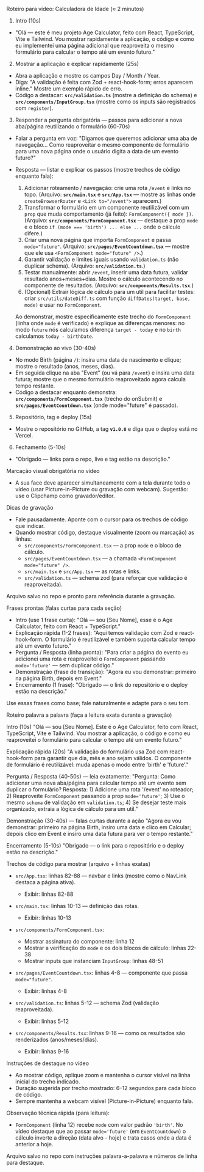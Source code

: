 Roteiro para vídeo: Calculadora de Idade (≈ 2 minutos)

1) Intro (10s)
- "Olá — este é meu projeto Age Calculator, feito com React, TypeScript, Vite e Tailwind. Vou mostrar rapidamente a aplicação, o código e como eu implementei uma página adicional que reaproveita o mesmo formulário para calcular o tempo até um evento futuro."

2) Mostrar a aplicação e explicar rapidamente (25s)
- Abra a aplicação e mostre os campos Day / Month / Year.
- Diga: "A validação é feita com Zod + react-hook-form; erros aparecem inline." Mostre um exemplo rápido de erro.
- Código a destacar: **`src/validation.ts`** (mostre a definição do schema) e **`src/components/InputGroup.tsx`** (mostre como os inputs são registrados com `register`).

3) Responder a pergunta obrigatória — passos para adicionar a nova aba/página reutilizando o formulário (60-70s)
- Falar a pergunta em voz: "Digamos que queremos adicionar uma aba de navegação... Como reaproveitar o mesmo componente de formulário para uma nova página onde o usuário digita a data de um evento futuro?"
- Resposta — listar e explicar os passos (mostre trechos de código enquanto fala):
	1. Adicionar roteamento / navegação: crie uma rota `/event` e links no topo. (Arquivo: **`src/main.tsx`** e **`src/App.tsx`** — mostre as linhas onde `createBrowserRouter` e `<Link to="/event">` aparecem.)
	2. Transformar o formulário em um componente reutilizável com um `prop` que muda comportamento (já feito): `FormComponent({ mode })`. (Arquivo: **`src/components/FormComponent.tsx`** — destaque a prop `mode` e o bloco `if (mode === 'birth') ... else ...` onde o cálculo difere.)
	3. Criar uma nova página que importa `FormComponent` e passa `mode="future"`. (Arquivo: **`src/pages/EventCountdown.tsx`** — mostre que ele usa `<FormComponent mode="future" />`.)
	4. Garantir validação e limites iguais usando `validation.ts` (não duplicar schema). (Arquivo: **`src/validation.ts`**.)
	5. Testar manualmente: abrir `/event`, inserir uma data futura, validar resultado anos+meses+dias. Mostre o cálculo acontecendo no componente de resultados. (Arquivo: **`src/components/Results.tsx`**.)
	6. (Opcional) Extrair lógica de cálculo para um util para facilitar testes: criar `src/utils/dateDiff.ts` com função `diffDates(target, base, mode)` e usar no `FormComponent`.

	Ao demonstrar, mostre especificamente este trecho do `FormComponent` (linha onde `mode` é verificado) e explique as diferenças menores: no modo `future` nós calculamos diferença `target - today` e no `birth` calculamos `today - birthDate`.

4) Demonstração ao vivo (30-40s)
- No modo Birth (página `/`): insira uma data de nascimento e clique; mostre o resultado (anos, meses, dias).
- Em seguida clique na aba "Event" (ou vá para `/event`) e insira uma data futura; mostre que o mesmo formulário reaproveitado agora calcula tempo restante.
- Código a destacar enquanto demonstra: **`src/components/FormComponent.tsx`** (trecho do onSubmit) e **`src/pages/EventCountdown.tsx`** (onde mode="future" é passado).

5) Repositório, tag e deploy (15s)
- Mostre o repositório no GitHub, a tag **`v1.0.0`** e diga que o deploy está no Vercel.

6) Fechamento (5-10s)
- "Obrigado — links para o repo, live e tag estão na descrição."

Marcação visual obrigatória no vídeo
- A sua face deve aparecer simultaneamente com a tela durante todo o vídeo (usar Picture-in-Picture ou gravação com webcam). Sugestão: use o Clipchamp como gravador/editor.

Dicas de gravação
- Fale pausadamente. Aponte com o cursor para os trechos de código que indicar.
- Quando mostrar código, destaque visualmente (zoom ou marcação) as linhas:
	- `src/components/FormComponent.tsx` — a prop `mode` e o bloco de cálculo.
	- `src/pages/EventCountdown.tsx` — a chamada `<FormComponent mode="future" />`.
	- `src/main.tsx` e `src/App.tsx` — as rotas e links.
	- `src/validation.ts` — schema zod (para reforçar que validação é reaproveitada).

Arquivo salvo no repo e pronto para referência durante a gravação.

Frases prontas (falas curtas para cada seção)

- Intro (use 1 frase curta): "Olá — sou [Seu Nome], esse é o Age Calculator, feito com React + TypeScript."
- Explicação rápida (1-2 frases): "Aqui temos validação com Zod e react-hook-form. O formulário é reutilizável e também suporta calcular tempo até um evento futuro." 
- Pergunta / Resposta (linha pronta): "Para criar a página do evento eu adicionei uma rota e reaproveitei o `FormComponent` passando `mode='future'` — sem duplicar código." 
- Demonstração (frase de transição): "Agora eu vou demonstrar: primeiro na página Birth, depois em Event." 
- Encerramento (1 frase): "Obrigado — o link do repositório e o deploy estão na descrição."

Use essas frases como base; fale naturalmente e adapte para o seu tom.

Roteiro palavra a palavra (faça a leitura exata durante a gravação)

Intro (10s)
"Olá — sou [Seu Nome]. Este é o Age Calculator, feito com React, TypeScript, Vite e Tailwind. Vou mostrar a aplicação, o código e como eu reaproveitei o formulário para calcular o tempo até um evento futuro."

Explicação rápida (20s)
"A validação do formulário usa Zod com react-hook-form para garantir que dia, mês e ano sejam válidos. O componente de formulário é reutilizável: muda apenas o modo entre 'birth' e 'future'."

Pergunta / Resposta (40-50s) — leia exatamente:
"Pergunta: Como adicionar uma nova aba/página para calcular tempo até um evento sem duplicar o formulário? Resposta: 1) Adicione uma rota '/event' no roteador; 2) Reaproveite `FormComponent` passando a prop `mode='future'`; 3) Use o mesmo `schema` de validação em `validation.ts`; 4) Se desejar teste mais organizado, extraia a lógica de cálculo para um util."

Demonstração (30-40s) — falas curtas durante a ação
"Agora eu vou demonstrar: primeiro na página Birth, insiro uma data e clico em Calcular; depois clico em Event e insiro uma data futura para ver o tempo restante."

Encerramento (5-10s)
"Obrigado — o link para o repositório e o deploy estão na descrição."

Trechos de código para mostrar (arquivo + linhas exatas)

- `src/App.tsx`: linhas 82-88 — navbar e links (mostre como o NavLink destaca a página ativa).
	- Exibir: linhas 82-88

- `src/main.tsx`: linhas 10-13 — definição das rotas.
	- Exibir: linhas 10-13

- `src/components/FormComponent.tsx`:
	- Mostrar assinatura do componente: linha 12
	- Mostrar a verificação do `mode` e os dois blocos de cálculo: linhas 22-38
	- Mostrar inputs que instanciam `InputGroup`: linhas 48-51

- `src/pages/EventCountdown.tsx`: linhas 4-8 — componente que passa `mode="future"`.
	- Exibir: linhas 4-8

- `src/validation.ts`: linhas 5-12 — schema Zod (validação reaproveitada).
	- Exibir: linhas 5-12

- `src/components/Results.tsx`: linhas 9-16 — como os resultados são renderizados (anos/meses/dias).
	- Exibir: linhas 9-16

Instruções de destaque no vídeo
- Ao mostrar código, aplique zoom e mantenha o cursor visível na linha inicial do trecho indicado.
- Duração sugerida por trecho mostrado: 6–12 segundos para cada bloco de código.
- Sempre mantenha a webcam visível (Picture-in-Picture) enquanto fala.

Observação técnica rápida (para leitura):
- `FormComponent` (linha 12) recebe `mode` com valor padrão `'birth'`. No vídeo destaque que ao passar `mode='future'` (em `EventCountdown`) o cálculo inverte a direção (data alvo - hoje) e trata casos onde a data é anterior a hoje.

Arquivo salvo no repo com instruções palavra-a-palavra e números de linha para destaque.
